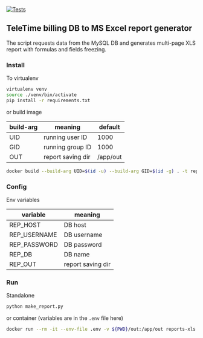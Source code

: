 [![Tests](https://github.com/sir-go/reports-xls/actions/workflows/python-app.yml/badge.svg)](https://github.com/sir-go/reports-xls/actions/workflows/python-app.yml)

## TeleTime billing DB to MS Excel report generator

The script requests data from the MySQL DB and generates multi-page 
XLS report with formulas and fields freezing.

### Install

To virtualenv

```bash
virtualenv venv
source ./venv/bin/activate
pip install -r requirements.txt
```
or build image

| build-arg | meaning           | default  |
|-----------|-------------------|----------|
| UID       | running user ID   | 1000     |
| GID       | running group ID  | 1000     |
| OUT       | report saving dir | /app/out |

```bash
docker build --build-arg UID=$(id -u) --build-arg GID=$(id -g) . -t reports-xls
```

### Config

Env variables

| variable     | meaning           |
|--------------|-------------------|
| REP_HOST     | DB host           |
| REP_USERNAME | DB username       |
| REP_PASSWORD | DB password       |
| REP_DB       | DB name           |
| REP_OUT      | report saving dir |


### Run

Standalone

```bash
python make_report.py
```
or container (variables are in the `.env` file here)

```bash
docker run --rm -it --env-file .env -v ${PWD}/out:/app/out reports-xls
```
